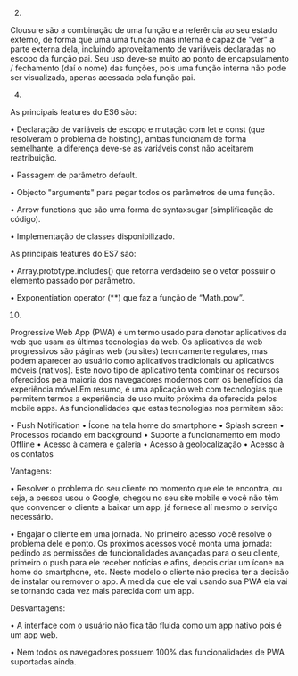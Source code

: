 2. 
Clousure são a combinação de uma função e a referência ao seu estado externo, de forma que uma uma função mais interna é capaz de 
"ver" a parte externa dela, incluindo aproveitamento de variáveis declaradas no escopo da função pai. Seu uso deve-se muito ao ponto de 
encapsulamento / fechamento (daí o nome) das funções, pois uma função interna não pode ser visualizada, apenas acessada pela função pai.


4. 
As principais features do ES6 são:

  • Declaração de variáveis de escopo e mutação com let e const (que resolveram o problema de hoisting), ambas funcionam de forma 
    semelhante, a diferença deve-se as variáveis const não aceitarem reatribuição.

  • Passagem de parâmetro default.

  • Objecto "arguments" para pegar todos os parâmetros de uma função.

  • Arrow functions que são uma forma de syntaxsugar (simplificação de código).

  • Implementação de classes disponibilizado.

As principais features do ES7 são:
 
  • Array.prototype.includes() que retorna verdadeiro se o vetor possuir o elemento passado por parâmetro.

  • Exponentiation operator (**) que faz a função de “Math.pow”.


10.
Progressive Web App (PWA) é um termo usado para denotar aplicativos da web que usam as últimas tecnologias da web. Os aplicativos da web 
progressivos são páginas web (ou sites) tecnicamente regulares, mas podem aparecer ao usuário como aplicativos tradicionais ou aplicativos 
móveis (nativos). Este novo tipo de aplicativo tenta combinar os recursos oferecidos pela maioria dos navegadores modernos com os 
benefícios da experiência móvel.Em resumo, é uma aplicação web com tecnologias que permitem termos a experiência de uso muito próxima da 
oferecida pelos mobile apps. As funcionalidades que estas tecnologias nos permitem são:
  
  • Push Notification
  • Ícone na tela home do smartphone
  • Splash screen
  • Processos rodando em background
  • Suporte a funcionamento em modo Offline
  • Acesso à camera e galeria
  • Acesso à geolocalização
  • Acesso à os contatos
  
Vantagens:
  
  • Resolver o problema do seu cliente no momento que ele te encontra, ou seja, a pessoa usou o Google, chegou no seu site mobile e você 
    não têm que convencer o cliente a baixar um app, já fornece alí mesmo o serviço necessário.
    
  • Engajar o cliente em uma jornada. No primeiro acesso você resolve o problema dele e ponto. Os próximos acessos você monta uma 
    jornada: pedindo as permissões de funcionalidades avançadas para o seu cliente, primeiro o push para ele receber notícias e afins, 
    depois criar um ícone na home do smartphone, etc. Neste modelo o cliente não precisa ter a decisão de instalar ou remover o app. A 
    medida que ele vai usando sua PWA ela vai se tornando cada vez mais parecida com um app.
 
 Desvantagens:
  
  • A interface com o usuário não fica tão fluida como um app nativo pois é um app web.
  
  • Nem todos os navegadores possuem 100% das funcionalidades de PWA suportadas ainda.
